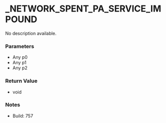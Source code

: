 # _NETWORK_SPENT_PA_SERVICE_IMPOUND

No description available.

### Parameters
* Any p0
* Any p1
* Any p2

### Return Value
* void

### Notes
* Build: 757

